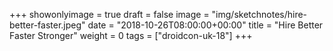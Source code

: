 +++
showonlyimage = true
draft = false
image = "img/sketchnotes/hire-better-faster.jpeg"
date = "2018-10-26T08:00:00+00:00"
title = "Hire Better Faster Stronger"
weight = 0
tags = ["droidcon-uk-18"]
+++

